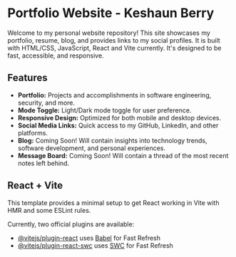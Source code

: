 # Portfolio Website - Keshaun Berry

Welcome to my personal website repository! This site showcases my portfolio, resume, blog, and provides links to my social profiles.
It is built with HTML/CSS, JavaScript, React and Vite currently. It's designed to be fast, accessible, and responsive. 


## Features

- **Portfolio:** Projects and accomplishments in software engineering, security, and more.
- **Mode Toggle:** Light/Dark mode toggle for user preference.
- **Responsive Design:** Optimized for both mobile and desktop devices.
- **Social Media Links:** Quick access to my GitHub, LinkedIn, and other platforms.
- **Blog:** Coming Soon! Will contain insights into technology trends, software development, and personal experiences.
- **Message Board:** Coming Soon! Will contain a thread of the most recent notes left behind.

## React + Vite

This template provides a minimal setup to get React working in Vite with HMR and some ESLint rules.

Currently, two official plugins are available:

- [@vitejs/plugin-react](https://github.com/vitejs/vite-plugin-react/blob/main/packages/plugin-react/README.md) uses [Babel](https://babeljs.io/) for Fast Refresh
- [@vitejs/plugin-react-swc](https://github.com/vitejs/vite-plugin-react-swc) uses [SWC](https://swc.rs/) for Fast Refresh
